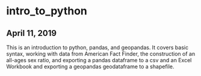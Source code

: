 # intro_to_python
## April 11, 2019
This is an introduction to python, pandas, and geopandas.
It covers basic syntax, working with data from American Fact Finder, the construction of an all-ages sex ratio, and exporting a pandas dataframe to a csv and an Excel Workbook and exporting a geopandas geodataframe to a shapefile.
